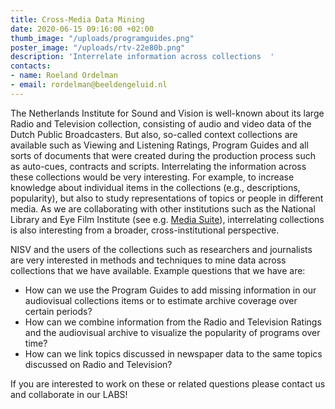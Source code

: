 ```yaml
---
title: Cross-Media Data Mining
date: 2020-06-15 09:16:00 +02:00
thumb_image: "/uploads/programguides.png"
poster_image: "/uploads/rtv-22e80b.png"
description: 'Interrelate information across collections  '
contacts:
- name: Roeland Ordelman
- email: rordelman@beeldengeluid.nl
---
```


The Netherlands Institute for Sound and Vision is well-known about its large Radio and Television collection, consisting of audio and video data of the Dutch Public Broadcasters. But also, so-called context collections are available such as Viewing and Listening Ratings, Program Guides and all sorts of documents that were created during the production process such as auto-cues, contracts and scripts. Interrelating the information across these collections would be very interesting. For example, to increase knowledge about individual items in the collections (e.g., descriptions, popularity), but also to study representations of topics or people in different media. As we are collaborating with other institutions such as the National Library and Eye Film Institute (see e.g. [Media Suite](https://mediasuite.clariah.nl/)), interrelating collections is also interesting from a broader, cross-institutional perspective.

NISV and the users of the collections such as researchers and journalists are very interested in methods and techniques to mine data across collections that we have available. Example questions that we have are:

* How can we use the Program Guides to add missing information in our audiovisual collections items or to estimate archive coverage over certain periods?
* How can we combine information from the Radio and Television Ratings and the audiovisual archive to visualize the popularity of programs over time?
* How can we link topics discussed in newspaper data to the same topics discussed on Radio and Television?

If you are interested to work on these or related questions please contact us and collaborate in our LABS! 